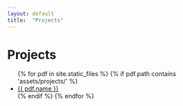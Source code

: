 ```yaml
---
layout: default
title:  "Projects"
---
```


<h1>Projects</h1>

<div>
<ul class="projectlist">
{% for pdf in site.static_files %}
{% if pdf.path contains 'assets/projects/' %}
<div>
<li>
<a target="_blank" href="{{ pdf.path }}" alt="project file">{{ pdf.name }}</a>
</li>
</div>
{% endif %}
{% endfor %}
</ul>
</div>

